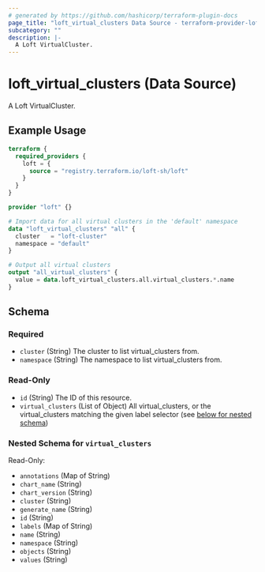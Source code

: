 ```yaml
---
# generated by https://github.com/hashicorp/terraform-plugin-docs
page_title: "loft_virtual_clusters Data Source - terraform-provider-loft"
subcategory: ""
description: |-
  A Loft VirtualCluster.
---
```


# loft_virtual_clusters (Data Source)

A Loft VirtualCluster.

## Example Usage

```terraform
terraform {
  required_providers {
    loft = {
      source = "registry.terraform.io/loft-sh/loft"
    }
  }
}

provider "loft" {}

# Import data for all virtual clusters in the 'default' namespace
data "loft_virtual_clusters" "all" {
  cluster   = "loft-cluster"
  namespace = "default"
}

# Output all virtual clusters
output "all_virtual_clusters" {
  value = data.loft_virtual_clusters.all.virtual_clusters.*.name
}
```

<!-- schema generated by tfplugindocs -->
## Schema

### Required

- `cluster` (String) The cluster to list virtual_clusters from.
- `namespace` (String) The namespace to list virtual_clusters from.

### Read-Only

- `id` (String) The ID of this resource.
- `virtual_clusters` (List of Object) All virtual_clusters, or the virtual_clusters matching the given label selector (see [below for nested schema](#nestedatt--virtual_clusters))

<a id="nestedatt--virtual_clusters"></a>
### Nested Schema for `virtual_clusters`

Read-Only:

- `annotations` (Map of String)
- `chart_name` (String)
- `chart_version` (String)
- `cluster` (String)
- `generate_name` (String)
- `id` (String)
- `labels` (Map of String)
- `name` (String)
- `namespace` (String)
- `objects` (String)
- `values` (String)



